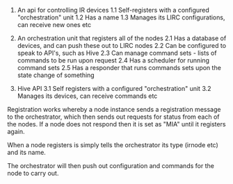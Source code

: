 1. An api for controlling IR devices
    1.1 Self-registers with a configured "orchestration" unit
    1.2 Has a name
    1.3 Manages its LIRC configurations, can receive new ones etc

2. An orchestration unit that registers all of the nodes
    2.1 Has a database of devices, and can push these out to LIRC nodes
    2.2 Can be configured to speak to API's, such as Hive
    2.3 Can manage command sets - lists of commands to be run upon request
    2.4 Has a scheduler for running command sets
    2.5 Has a responder that runs commands sets upon the state change of something

3. Hive API
    3.1 Self registers with a configured "orchestration" unit
    3.2 Manages its devices, can receive commands etc

Registration works whereby a node instance sends a registration message to the orchestrator,
which then sends out requests for status from each of the nodes. If a node does not respond
then it is set as "MIA" until it registers again.

When a node registers is simply tells the orchestrator its type (irnode etc) and its name.

The orchestrator will then push out configuration and commands for the node to carry out.